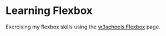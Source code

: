 # Learning Flexbox

Exercising my flexbox skills using the <a href="https://www.w3schools.com/css/css3_flexbox.asp">w3schools Flexbox</a> page.
